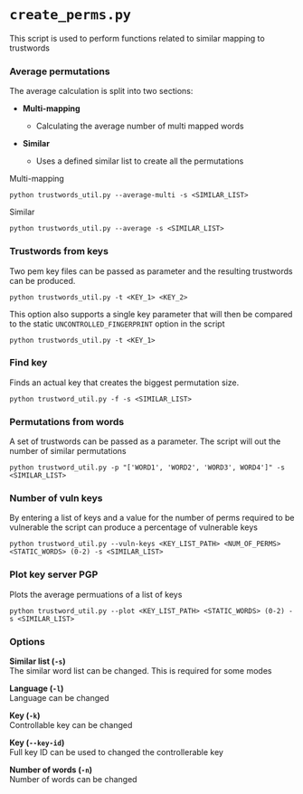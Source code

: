 # `create_perms.py`

This script is used to perform functions related to similar mapping to trustwords

### Average permutations

The average calculation is split into two sections:

 - **Multi-mapping**
   - Calculating the average number of multi mapped words

 - **Similar**
    - Uses a defined similar list to create all the permutations

Multi-mapping
```
python trustwords_util.py --average-multi -s <SIMILAR_LIST>
```

Similar
```
python trustwords_util.py --average -s <SIMILAR_LIST>
```
        
### Trustwords from keys

Two pem key files can be passed as parameter and the resulting trustwords can be produced.

```
python trustwords_util.py -t <KEY_1> <KEY_2>
```

This option also supports a single key parameter that will then be compared to the static `UNCONTROLLED_FINGERPRINT` option in the script

```
python trustwords_util.py -t <KEY_1>
```

### Find key
Finds an actual key that creates the biggest permutation size.

```
python trustword_util.py -f -s <SIMILAR_LIST>
```

### Permutations from words
A set of trustwords can be passed as a parameter. The script will out the number of similar permutations

```
python trustword_util.py -p "['WORD1', 'WORD2', 'WORD3', WORD4']" -s <SIMILAR_LIST>
```

### Number of vuln keys
By entering a list of keys and a value for the number of perms required to be vulnerable the script can produce a percentage of vulnerable keys

```
python trustword_util.py --vuln-keys <KEY_LIST_PATH> <NUM_OF_PERMS> <STATIC_WORDS> (0-2) -s <SIMILAR_LIST>
```

### Plot key server PGP 
Plots the average permuations of a list of keys

```
python trustword_util.py --plot <KEY_LIST_PATH> <STATIC_WORDS> (0-2) -s <SIMILAR_LIST>
```

### Options

**Similar list (`-s`)**
<br/>
The similar word list can be changed. This is required for some modes

**Language (`-l`)** 
<br/>
Language can be changed

**Key (`-k`)**
<br/>
Controllable key can be changed

**Key (`--key-id`)**
<br/>
Full key ID can be used to changed the controllerable key

**Number of words (`-n`)**
<br/>
Number of words can be changed